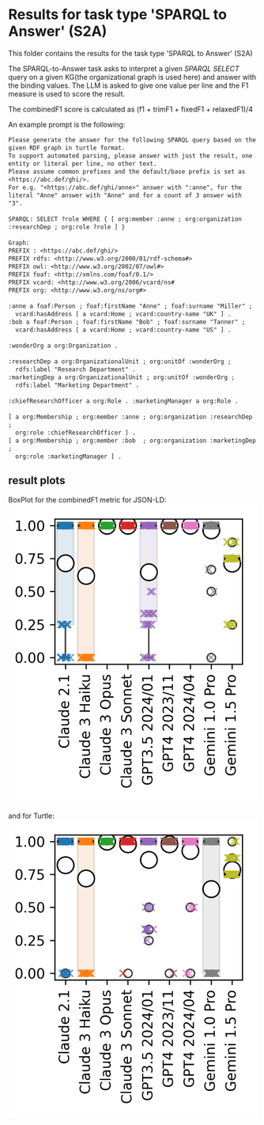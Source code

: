 # Results for task type 'SPARQL to Answer' (S2A)

This folder contains the results for the task type 'SPARQL to Answer' (S2A)

The SPARQL-to-Answer task asks to interpret a given *SPARQL SELECT* query on a given KG(the organizational graph is used here) and answer with the binding values.
The LLM is asked to give one value per line and the F1 measure is used to score the result.

The combinedF1 score is calculated as (f1 + trimF1 + fixedF1 + relaxedF1)/4

An example prompt is the following:

    Please generate the answer for the following SPARQL query based on the given RDF graph in turtle format.
    To support automated parsing, please answer with just the result, one entity or literal per line, no other text.
    Please assume common prefixes and the default/base prefix is set as <https://abc.def/ghi/>.
    For e.g. "<https://abc.def/ghi/anne>" answer with ":anne", for the literal "Anne" answer with "Anne" and for a count of 3 answer with "3".
    
    SPARQL: SELECT ?role WHERE { [ org:member :anne ; org:organization :researchDep ; org:role ?role ] }
    
    Graph:
    PREFIX : <https://abc.def/ghi/>
    PREFIX rdfs: <http://www.w3.org/2000/01/rdf-schema#>
    PREFIX owl: <http://www.w3.org/2002/07/owl#>
    PREFIX foaf: <http://xmlns.com/foaf/0.1/>
    PREFIX vcard: <http://www.w3.org/2006/vcard/ns#
    PREFIX org: <http://www.w3.org/ns/org#>
    
    :anne a foaf:Person ; foaf:firstName "Anne" ; foaf:surname "Miller" ;
      vcard:hasAddress [ a vcard:Home ; vcard:country-name "UK" ] .
    :bob a foaf:Person ; foaf:firstName "Bob" ; foaf:surname "Tanner" ;
      vcard:hasAddress [ a vcard:Home ; vcard:country-name "US" ] .
      
    :wonderOrg a org:Organization .
    
    :researchDep a org:OrganizationalUnit ; org:unitOf :wonderOrg ;
      rdfs:label "Research Department" .
    :marketingDep a org:OrganizationalUnit ; org:unitOf :wonderOrg ;
      rdfs:label "Marketing Department" .
      
    :chiefResearchOfficer a org:Role . :marketingManager a org:Role .
    
    [ a org:Membership ; org:member :anne ; org:organization :researchDep ;
      org:role :chiefResearchOfficer ] .
    [ a org:Membership ; org:member :bob  ; org:organization :marketingDep ;
      org:role :marketingManager ] .

## result plots
BoxPlot for the combinedF1 metric for JSON-LD:
![sparql6-boxplots__Sparql2AnswerListOrgaJsonld_combinedF1](sparql6-boxplots__Sparql2AnswerListOrgaJsonld_combinedF1.png)

and for Turtle:
![sparql6-boxplots__Sparql2AnswerListOrgaTurtle_combinedF1](sparql6-boxplots__Sparql2AnswerListOrgaTurtle_combinedF1.png)